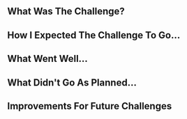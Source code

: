 ## What Was The Challenge?

## How I Expected The Challenge To Go...

## What Went Well...

## What Didn't Go As Planned...

## Improvements For Future Challenges
